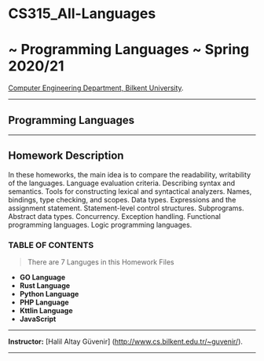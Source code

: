 # CS315_All-Languages
# ~ Programming Languages ~ Spring 2020/21
[Computer Engineering Department, Bilkent University](http://w3.cs.bilkent.edu.tr/en/).  

****
## Programming Languages
****

## Homework Description
In these homeworks, the main idea is to compare the readability, writability of the languages. Language evaluation criteria. Describing syntax and semantics. Tools for 
constructing lexical and syntactical analyzers. Names, bindings, type checking, and scopes. Data types. Expressions and the assignment statement. Statement-level control
structures. Subprograms. Abstract data types. Concurrency. Exception handling. Functional programming languages. Logic programming languages.

### TABLE OF CONTENTS
> There are 7 Languges in this Homework Files
+ **GO Language**
+ **Rust Language**
+ **Python Language**
+ **PHP Language**
+ **Kttlin Language**
+ **JavaScript** 


****
**Instructor:** [Halil Altay Güvenir] (http://www.cs.bilkent.edu.tr/~guvenir/). 
****
